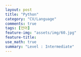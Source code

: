 ```yaml
---
layout: post
title: "Python"
category: "CV/Language"
comments: true
tags: [언어]
feature-img: "assets/img/60.jpg"
feature-title:
use_math: true
summary: "Level : Intermediate"
---
```

